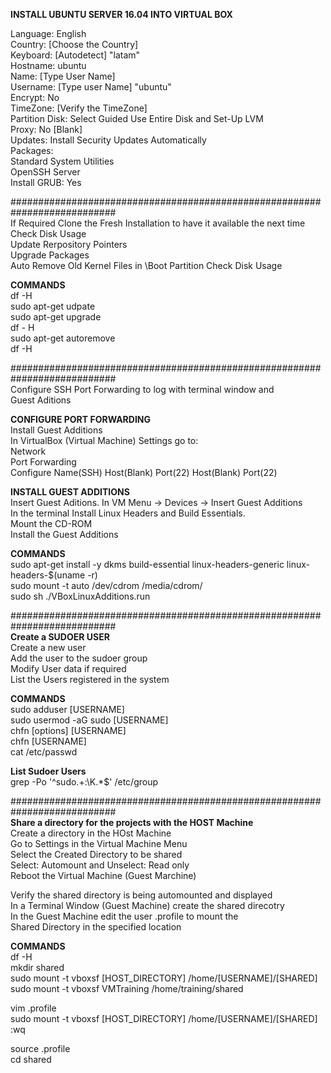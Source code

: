 **INSTALL UBUNTU SERVER 16.04 INTO VIRTUAL BOX**

Language: English\
Country: [Choose the Country] \
Keyboard: [Autodetect] "latam" \
Hostname: ubuntu\
Name: [Type User Name] \
Username: [Type user Name] "ubuntu" \
Encrypt: No\
TimeZone: [Verify the TimeZone] \
Partition Disk: Select Guided Use Entire Disk and Set-Up LVM\
Proxy: No [Blank] \
Updates: Install Security Updates Automatically\
Packages: \
	Standard System Utilities\
	OpenSSH Server\
Install GRUB: Yes


########################################################################### \
If Required Clone the Fresh Installation to have it available the next time \
Check Disk Usage \
Update Rerpository Pointers \
Upgrade Packages \
Auto Remove Old Kernel Files in \Boot Partition
Check Disk Usage

**COMMANDS** \
df -H \
sudo apt-get udpate \
sudo apt-get upgrade \
df - H \
sudo apt-get autoremove \
df -H

########################################################################### \
Configure SSH Port Forwarding to log with terminal window and \
Guest Aditions

**CONFIGURE PORT FORWARDING** \
Install Guest Additions \
In VirtualBox (Virtual Machine) Settings go to: \
Network \
Port Forwarding \
Configure Name(SSH) Host(Blank) Port(22) Host(Blank) Port(22)

**INSTALL GUEST ADDITIONS** \
Insert Guest Aditions. In VM Menu -> Devices -> Insert Guest Additions \
In the terminal Install Linux Headers and Build Essentials. \
Mount the CD-ROM \
Install the Guest Additions

**COMMANDS** \
sudo apt-get install -y dkms build-essential linux-headers-generic linux-headers-$(uname -r) \
sudo mount -t auto /dev/cdrom /media/cdrom/ \
sudo sh ./VBoxLinuxAdditions.run

########################################################################### \
**Create a SUDOER USER** \
Create a new user \
Add the user to the sudoer group \
Modify User data if required \
List the Users registered in the system

**COMMANDS** \
sudo adduser [USERNAME] \
sudo usermod -aG sudo [USERNAME] \
chfn [options] [USERNAME] \
chfn [USERNAME] \
cat /etc/passwd

**List Sudoer Users**\
grep -Po '^sudo.+:\K.*$' /etc/group

########################################################################### \
**Share a directory for the projects with the HOST Machine** \
Create a directory in the HOst Machine \
Go to Settings in the Virtual Machine Menu \
Select the Created Directory to be shared \
Select: Automount and Unselect: Read only \
Reboot the Virtual Machine (Guest Marchine)

Verify the shared directory is being automounted and displayed \
In a Terminal Window (Guest Machine) create the shared direcotry \
In the Guest Machine edit the user .profile to mount the \
Shared Directory in the specified location

**COMMANDS** \
df -H \
mkdir shared \
sudo mount -t vboxsf [HOST_DIRECTORY] /home/[USERNAME]/[SHARED] \
sudo mount -t vboxsf VMTraining /home/training/shared

vim .profile \
sudo mount -t vboxsf [HOST_DIRECTORY] /home/[USERNAME]/[SHARED] \
:wq

source .profile \
cd shared





